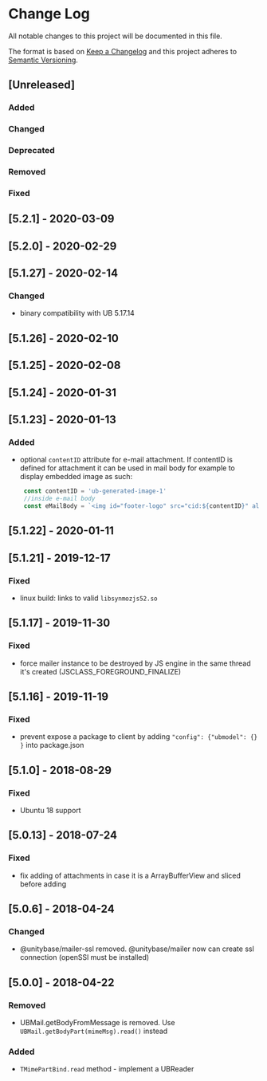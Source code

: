 # Change Log
All notable changes to this project will be documented in this file.

The format is based on [Keep a Changelog](http://keepachangelog.com/)
and this project adheres to [Semantic Versioning](http://semver.org/).

## [Unreleased]
### Added

### Changed

### Deprecated

### Removed

### Fixed

## [5.2.1] - 2020-03-09
## [5.2.0] - 2020-02-29
## [5.1.27] - 2020-02-14
### Changed
 - binary compatibility with UB 5.17.14

## [5.1.26] - 2020-02-10
## [5.1.25] - 2020-02-08
## [5.1.24] - 2020-01-31
## [5.1.23] - 2020-01-13
### Added
 - optional `contentID` attribute for e-mail attachment. If contentID is defined for attachment it can be used in mail body
   for example to display embedded image as such:
 
   ```javascript
    const contentID = 'ub-generated-image-1'
    //inside e-mail body
    const eMailBody = `<img id="footer-logo" src="cid:${contentID}" alt="UB logo" title="UB logo" width="36" height="36" class="image_fix">`
   ```

## [5.1.22] - 2020-01-11
## [5.1.21] - 2019-12-17
### Fixed
 - linux build: links to valid `libsynmozjs52.so`

## [5.1.17] - 2019-11-30
### Fixed
 - force mailer instance to be destroyed by JS engine in the same thread it's created (JSCLASS_FOREGROUND_FINALIZE)

## [5.1.16] - 2019-11-19
### Fixed
 - prevent expose a package to client by adding `"config": {"ubmodel": {} }` into package.json
 
## [5.1.0] - 2018-08-29
### Fixed
- Ubuntu 18 support

## [5.0.13] - 2018-07-24
### Fixed
- fix adding of attachments in case it is a ArrayBufferView and sliced before adding

## [5.0.6] - 2018-04-24
### Changed
- @unitybase/mailer-ssl removed. @unitybase/mailer now can create ssl connection (openSSl must be installed)

## [5.0.0] - 2018-04-22
### Removed
 - UBMail.getBodyFromMessage is removed. Use `UBMail.getBodyPart(mimeMsg).read()` instead

### Added
 - `TMimePartBind.read` method - implement a UBReader
